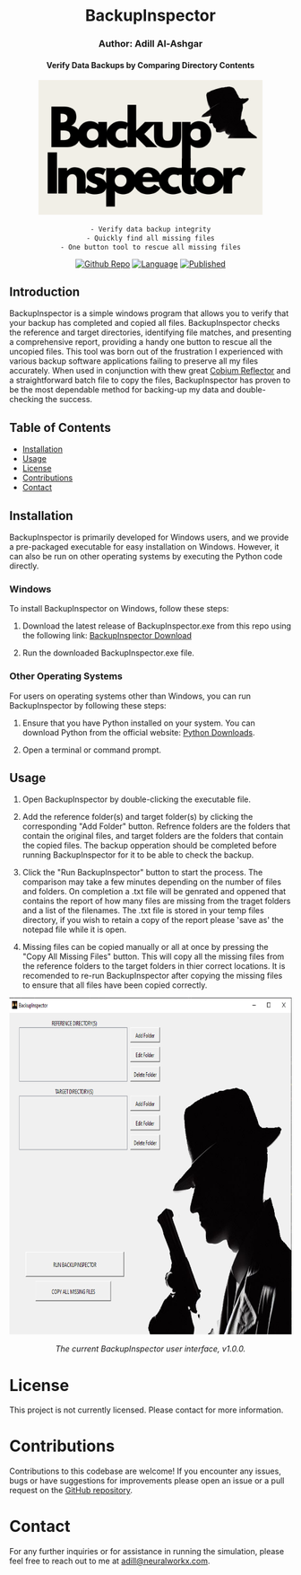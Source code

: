 <div align="center">

# BackupInspector
### Author: Adill Al-Ashgar
#### Verify Data Backups by Comparing Directory Contents

<img src="Images/BackupInspector_logo.png" width="400"> 

    - Verify data backup integrity
    - Quickly find all missing files
    - One button tool to rescue all missing files

[![Github Repo](https://img.shields.io/badge/GitHub_Repo-BackupInspector-yellow.svg)](https://github.com/Adillwma/BackupInspector)
[![Language](https://img.shields.io/badge/language-Python-blue.svg)](https://www.python.org/)
[![Published](https://img.shields.io/badge/Published-2023-purple.svg)]()
</div>

## Introduction
BackupInspector is a simple windows program that allows you to verify that your backup has completed and copied all files. BackupInspector checks the reference and target directories, identifying file matches, and presenting a comprehensive report, providing a handy one button to rescue all the uncopied files. This tool was born out of the frustration I experienced with various backup software applications failing to preserve all my files accurately. When used in conjunction with thew great [Cobium Reflector](https://www.cobiansoft.com/cobianbackup.html) and a straightforward batch file to copy the files, BackupInspector has proven to be the most dependable method for backing-up my data and double-checking the success.

## Table of Contents
- [Installation](#installation)
- [Usage](#usage)
- [License](#license)
- [Contributions](#contributions)
- [Contact](#contact)

## Installation
BackupInspector is primarily developed for Windows users, and we provide a pre-packaged executable for easy installation on Windows. However, it can also be run on other operating systems by executing the Python code directly.

### Windows
To install BackupInspector on Windows, follow these steps:

1. Download the latest release of BackupInspector.exe from this repo using the following link: [BackupInspector Download](https://github.com/Adillwma/BackupInspector/raw/main/BackupDetective.exe)

2. Run the downloaded BackupInspector.exe file.

### Other Operating Systems
For users on operating systems other than Windows, you can run BackupInspector by following these steps:

1. Ensure that you have Python installed on your system. You can download Python from the official website: [Python Downloads](https://www.python.org/downloads/).

2. Open a terminal or command prompt.

## Usage

1. Open BackupInspector by double-clicking the executable file.

2. Add the reference folder(s) and target folder(s) by clicking the corresponding "Add Folder" button. Refrence folders are the folders that contain the original files, and target folders are the folders that contain the copied files. The backup opperation should be completed before running BackupInspector for it to be able to check the backup.

3. Click the "Run BackupInspector" button to start the process. The comparison may take a few minutes depending on the number of files and folders. On completion a .txt file will be genrated and oppened that contains the report of how many files are missing from the traget folders and a list of the filenames. The .txt file is stored in your temp files directory, if you wish to retain a copy of the report please 'save as' the notepad file while it is open.

4. Missing files can be copied manually or all at once by pressing the "Copy All Missing Files" button. This will copy all the missing files from the reference folders to the target folders in thier correct locations. It is recomended to re-run BackupInspector after copying the missing files to ensure that all files have been copied correctly.

<div align="center">

<img src="Images/Gui.png" height="600"> 

*The current BackupInspector user interface, v1.0.0.*

</div>

# License
This project is not currently licensed. Please contact for more information.

# Contributions
Contributions to this codebase are welcome! If you encounter any issues, bugs or have suggestions for improvements please open an issue or a pull request on the [GitHub repository](https://github.com/Adillwma/BackupInspector).

# Contact
For any further inquiries or for assistance in running the simulation, please feel free to reach out to me at adill@neuralworkx.com.
